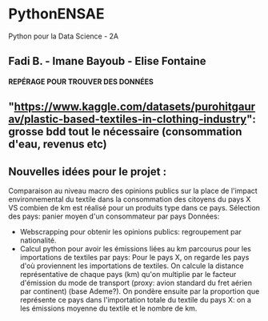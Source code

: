 # PythonENSAE
Python pour la Data Science - 2A
## Fadi B. - Imane Bayoub - Elise Fontaine

#### REPÉRAGE POUR TROUVER DES DONNÉES ###

##  "https://www.kaggle.com/datasets/purohitgaurav/plastic-based-textiles-in-clothing-industry": grosse bdd tout le nécessaire (consommation d'eau, revenus etc)
##

## Nouvelles idées pour le projet :
Comparaison au niveau macro des opinions publics sur la place de l'impact environnemental du textile dans la consommation des citoyens du pays X VS combien de km est réalisé pour un produits type dans ce pays.
Sélection des pays: panier moyen d'un consommateur par pays
Données:
- Webscrapping pour obtenir les opinions publics: regroupement par nationalité.
- Calcul python pour avoir les émissions liées au km parcourus pour les importations de textiles par pays:
Pour le pays X, on regarde les pays d'où proviennent les importations de textiles. On calcule la distance représentative de chaque pays (km) qu'on multiplie par le facteur d'émission du mode de transport (proxy: avion standard du fret aérien par continent) (base Ademe?). On pondère ensuite par la proportion que représente ce pays dans l'importation totale du textile du pays X: on a les émissions moyenne du textile et le nombre de km.

